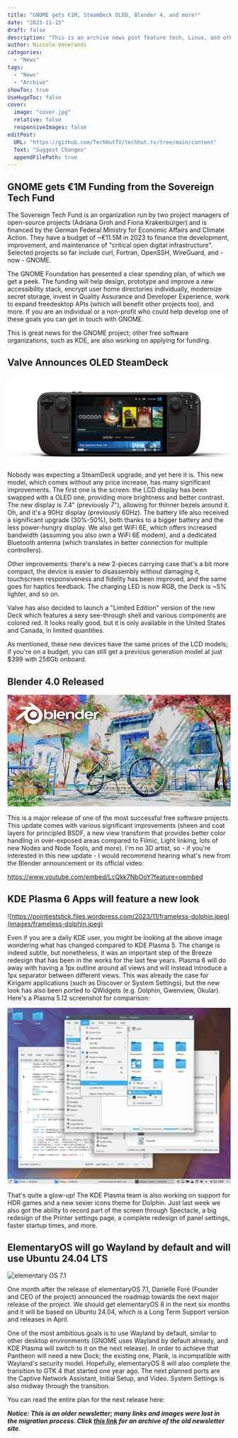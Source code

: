 ```yaml
---
title: "GNOME gets €1M, SteamDeck OLED, Blender 4, and more!"
date: "2023-11-15"
draft: false
description: "This is an archive news post feature tech, Linux, and other open-source news. This is an older article that was part of a migration. There will be missing images, broken links, and potentially other issues."
author: Niccolo Venerandi
categories:
  - "News"
tags:
  - "News"
  - "Archive"
showToc: true
UseHugoToc: false
cover:
  image: "cover.jpg"
  relative: false
  responsiveImages: false
editPost:
  URL: "https://github.com/TechHutTV/techhut.tv/tree/main/content"
  Text: "Suggest Changes"
  appendFilePath: true
---
```


## GNOME gets €1M Funding from the Sovereign Tech Fund

The Sovereign Tech Fund is an organization run by two project managers of open-source projects (Adriana Groh and Fiona Krakenbürger) and is financed by the German Federal Ministry for Economic Affairs and Climate Action. They have a budget of ~€11.5M in 2023 to finance the development, improvement, and maintenance of "critical open digital infrastructure". Selected projects so far include curl, Fortran, OpenSSH, WireGuard, and - now - GNOME.

The GNOME Foundation has presented a clear spending plan, of which we get a peek. The funding will help design, prototype and improve a new accessibility stack, encrypt user home directories individually, modernize secret storage, invest in Quality Assurance and Developer Experience, work to expand freedesktop APIs (which will benefit other projects too), and more. If you are an individual or a non-profit who could help develop one of these goals you can get in touch with GNOME.

This is great news for the GNOME project; other free software organizations, such as KDE, are also working on applying for funding.

## Valve Announces OLED SteamDeck

![](images/e54b85b6e75bc7ec589372474ef1705b3471bb66.png)

Nobody was expecting a SteamDeck upgrade, and yet here it is. This new model, which comes without any price increase, has many significant improvements. The first one is the screen: the LCD display has been swapped with a OLED one, providing more brightness and better contrast. The new display is 7.4" (previously 7"), allowing for thinner bezels around it. Oh, and it's a 90Hz display (previously 60Hz). The battery life also received a significant upgrade (30%-50%), both thanks to a bigger battery and the less power-hungry display. We also get WiFi 6E, which offers increased bandwidth (assuming you also own a WiFi 6E modem), and a dedicated Bluetooth antenna (which translates in better connection for multiple controllers).

Other improvements: there's a new 2-pieces carrying case that's a bit more compact, the device is easier to disassembly without damaging it, touchscreen responsiveness and fidelity has been improved, and the same goes for haptics feedback. The charging LED is now RGB, the Deck is ~5% lighter, and so on.

Valve has also decided to launch a "Limited Edition" version of the new Deck which features a sexy see-through shell and various components are colored red. It looks really good, but it is only available in the United States and Canada, in limited quantities.

As mentioned, these new devices have the same prices of the LCD models; if you're on a budget, you can still get a previous generation model at just $399 with 256Gb onboard.

## Blender 4.0 Released

![Blender 4.0 splash artwork by Gaku Tada](images/blender_40_splash.jpg)

This is a major release of one of the most successful free software projects. This update comes with various significant improvements (sheen and coat layers for principled BSDF, a new view transform that provides better color handling in over-exposed areas compared to Filmic, Light linking, lots of new Nodes and Node Tools, and more). I'm no 3D artist, so - if you're interested in this new update - I would recommend hearing what's new from the Blender announcement or its official video:

https://www.youtube.com/embed/LcQkk7NbOoY?feature=oembed

## KDE Plasma 6 Apps will feature a new look

![https://pointieststick.files.wordpress.com/2023/11/frameless-dolphin.jpeg](images/frameless-dolphin.jpeg)

Even if you are a daily KDE user, you might be looking at the above image wondering what has changed compared to KDE Plasma 5. The change is indeed subtle, but nonetheless, it was an important step of the Breeze redesign that has been in the works for the last few years. Plasma 6 will do away with having a 1px outline around all views and will instead introduce a 1px separator between different views. This was already the case for Kirigami applications (such as Discover or System Settings), but the new look has also been ported to QWidgets (e.g. Dolphin, Gwenview, Okular). Here's a Plasma 5.12 screenshot for comparison:

![KDE Plasma 5.12.0 LTS. Velocità. Stabilità. Semplicità. - Comunità KDE](images/window-shadows.png)

That's quite a glow-up! The KDE Plasma team is also working on support for HDR games and a new sexier icons theme for Dolphin. Just last week we also got the ability to record part of the screen through Spectacle, a big redesign of the Printer settings page, a complete redesign of panel settings, faster startup times, and more.

## ElementaryOS will go Wayland by default and will use Ubuntu 24.04 LTS

![elementary OS 7.1](images/desktop-onboarding.png)

One month after the release of elementaryOS 7.1, Danielle Foré (Founder and CEO of the project) announced the roadmap towards the next major release of the project. We should get elementaryOS 8 in the next six months and it will be based on Ubuntu 24.04, which is a Long Term Support version and releases in April.

One of the most ambitious goals is to use Wayland by default, similar to other desktop environments (GNOME uses Wayland by default already, and KDE Plasma will switch to it on the next release). In order to achieve that Pantheon will need a new Dock; the existing one, Plank, is incompatible with Wayland's security model. Hopefully, elementaryOS 8 will also complete the transition to GTK 4 that started one year ago. The next planned ports are the Captive Network Assistant, Initial Setup, and Video. System Settings is also midway through the transition.

You can read the entire plan for the next release here:

**_Notice: This is an older newsletter; many links and images were lost in the migration process. Click [this link](https://archive.techhut.tv/) for an archive of the old newsletter site_**.
